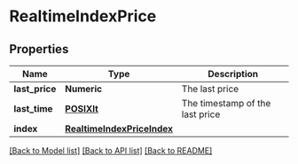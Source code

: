 # RealtimeIndexPrice

[//]: # (CLASS:IntrinioSDK::RealtimeIndexPrice)

[//]: # (KIND:object)

## Properties

[//]: # (START_DEFINITION)

Name | Type | Description
------------ | ------------- | -------------
**last_price** | **Numeric** | The last price &nbsp;
**last_time** | [**POSIXlt**](POSIXlt.md) | The timestamp of the last price &nbsp;
**index** | [**RealtimeIndexPriceIndex**](RealtimeIndexPrice_index.md) |  &nbsp;

[//]: # (END_DEFINITION)


[//]: # (CONTAINED_CLASS:IntrinioSDK::POSIXlt)


[//]: # (CONTAINED_CLASS:IntrinioSDK::RealtimeIndexPrice_index)


[[Back to Model list]](../README.md#documentation-for-models) [[Back to API list]](../README.md#documentation-for-api-endpoints) [[Back to README]](../README.md)


